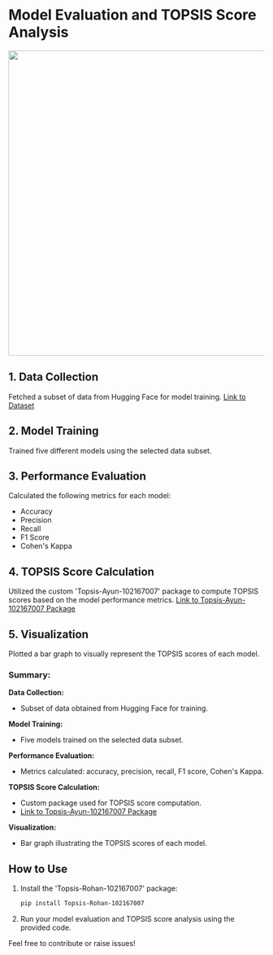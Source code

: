 # Model Evaluation and TOPSIS Score Analysis
<image width="600px" src="img.png">

## 1. Data Collection
Fetched a subset of data from Hugging Face for model training.
[Link to Dataset](https://huggingface.co/datasets/nuvocare/WikiMedical_sentence_similarity/viewer/default/train)

## 2. Model Training
Trained five different models using the selected data subset.

## 3. Performance Evaluation
Calculated the following metrics for each model:
- Accuracy
- Precision
- Recall
- F1 Score
- Cohen's Kappa

## 4. TOPSIS Score Calculation
Utilized the custom 'Topsis-Ayun-102167007' package to compute TOPSIS scores based on the model performance metrics.
[Link to Topsis-Ayun-102167007 Package](https://pypi.org/project/Topsis-Ayun-102167007/)

## 5. Visualization
Plotted a bar graph to visually represent the TOPSIS scores of each model.

### Summary:
**Data Collection:**
- Subset of data obtained from Hugging Face for training.

**Model Training:**
- Five models trained on the selected data subset.

**Performance Evaluation:**
- Metrics calculated: accuracy, precision, recall, F1 score, Cohen's Kappa.

**TOPSIS Score Calculation:**
- Custom package used for TOPSIS score computation.
- [Link to Topsis-Ayun-102167007 Package](https://pypi.org/project/Topsis-Rohan-102103108/)

**Visualization:**
- Bar graph illustrating the TOPSIS scores of each model.

## How to Use
1. Install the 'Topsis-Rohan-102167007' package:
    ```bash
    pip install Topsis-Rohan-102167007
    ```

2. Run your model evaluation and TOPSIS score analysis using the provided code.

Feel free to contribute or raise issues!
